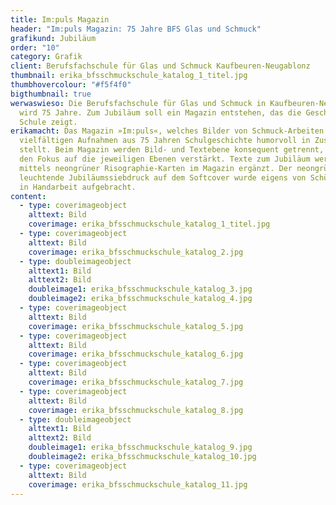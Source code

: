 ```yaml
---
title: Im:puls Magazin
header: "Im:puls Magazin: 75 Jahre BFS Glas und Schmuck"
grafikund: Jubiläum
order: "10"
category: Grafik
client: Berufsfachschule für Glas und Schmuck Kaufbeuren-Neugablonz
thumbnail: erika_bfsschmuckschule_katalog_1_titel.jpg
thumbhovercolour: "#f5f4f0"
bigthumbnail: true
werwaswieso: Die Berufsfachschule für Glas und Schmuck in Kaufbeuren-Neugablonz
  wird 75 Jahre. Zum Jubiläum soll ein Magazin entstehen, das die Geschichte der
  Schule zeigt.
erikamacht: Das Magazin »Im:puls«, welches Bilder von Schmuck-Arbeiten mit
  vielfältigen Aufnahmen aus 75 Jahren Schulgeschichte humorvoll in Zusammenhang
  stellt. Beim Magazin werden Bild- und Textebene konsequent getrennt, welches
  den Fokus auf die jeweiligen Ebenen verstärkt. Texte zum Jubiläum werden
  mittels neongrüner Risographie-Karten im Magazin ergänzt. Der neongrün
  leuchtende Jubiläumssiebdruck auf dem Softcover wurde eigens von Schüler*innen
  in Handarbeit aufgebracht.
content:
  - type: coverimageobject
    alttext: Bild
    coverimage: erika_bfsschmuckschule_katalog_1_titel.jpg
  - type: coverimageobject
    alttext: Bild
    coverimage: erika_bfsschmuckschule_katalog_2.jpg
  - type: doubleimageobject
    alttext1: Bild
    alttext2: Bild
    doubleimage1: erika_bfsschmuckschule_katalog_3.jpg
    doubleimage2: erika_bfsschmuckschule_katalog_4.jpg
  - type: coverimageobject
    alttext: Bild
    coverimage: erika_bfsschmuckschule_katalog_5.jpg
  - type: coverimageobject
    alttext: Bild
    coverimage: erika_bfsschmuckschule_katalog_6.jpg
  - type: coverimageobject
    alttext: Bild
    coverimage: erika_bfsschmuckschule_katalog_7.jpg
  - type: coverimageobject
    alttext: Bild
    coverimage: erika_bfsschmuckschule_katalog_8.jpg
  - type: doubleimageobject
    alttext1: Bild
    alttext2: Bild
    doubleimage1: erika_bfsschmuckschule_katalog_9.jpg
    doubleimage2: erika_bfsschmuckschule_katalog_10.jpg
  - type: coverimageobject
    alttext: Bild
    coverimage: erika_bfsschmuckschule_katalog_11.jpg
---
```

